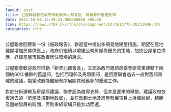 ```yaml
---
layout: post
title: 公屋聯會歡迎政府推動新界北都會區　冀續有序重建舊邨
date: 2021-10-06 15:39:24.000000000 +08:00
link: https://news.rthk.hk/rthk/ch/component/k2/1613779-20211006.htm
categories: rthk
---
```


公屋聯會回應新一份《施政報告》，歡迎當中提出多項覓地建屋措施，期望在覓地建屋增加房屋供應上，政府仍繼續以增建公營房屋為優先的策略，加快公屋單位供應，紓緩基層市民改善居住環境的訴求。

公屋聯會歡迎政府推動「新界北都會區」，又認為政府邀請房委會研究重建轄下兩個約60年樓齡的舊屋邨，包括西環邨及馬頭圍邨，是回應聯會過去一直對舊邨重建的建議，期望政府能繼續有序展開其他舊邨的重建工作。

對於分拆運輸及房屋局建議，聯會認為值得支持，但亦是遲來的舉措，建議政府恢復過去的「房屋及規劃地政局」，並在改劃土地及房屋發展項目上拆牆鬆綁，精簡及壓縮發展的時間，否則重組架構只是無功而還。
